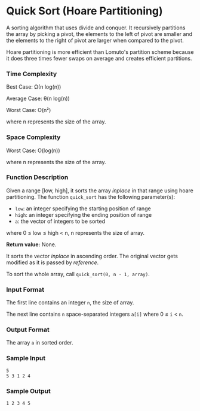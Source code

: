 # Quick Sort (Hoare Partitioning)

A sorting algorithm that uses divide and conquer. It recursively partitions the array by picking a pivot, the elements to the left of pivot are smaller and the elements to the right of pivot are larger when compared to the pivot.

Hoare partitioning is more efficient than Lomuto's partition scheme because it does three times fewer swaps on average and creates efficient partitions.


### Time Complexity

Best Case: Ω(n log(n))

Average Case: θ(n log(n))

Worst Case: O(n²)

where n represents the size of the array.


### Space Complexity

Worst Case: O(log(n))

where n represents the size of the array.


### Function Description

Given a range [low, high], it sorts the array _inplace_ in that range using hoare partitioning. The function `quick_sort` has the following parameter(s):

* `low`: an integer specifying the starting position of range
* `high`: an integer specifying the ending position of range
* `a`: the vector of integers to be sorted

where 0 ≤ low ≤ high < n, n represents the size of array.

**Return value:** None.

It sorts the vector _inplace_ in ascending order. The original vector gets modified as it is passed by _reference_.

To sort the whole array, call `quick_sort(0, n - 1, array)`.


### Input Format

The first line contains an integer `n`, the size of array.

The next line contains `n` space-separated integers `a[i]` where 0 ≤ `i` < `n`.


### Output Format

The array `a` in sorted order.


### Sample Input

```
5
5 3 1 2 4
```


### Sample Output

```
1 2 3 4 5
```
